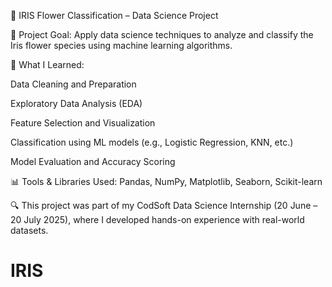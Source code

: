 🌸 IRIS Flower Classification – Data Science Project

📌 Project Goal: Apply data science techniques to analyze and classify the Iris flower species using machine learning algorithms.

🧠 What I Learned:

Data Cleaning and Preparation

Exploratory Data Analysis (EDA)

Feature Selection and Visualization

Classification using ML models (e.g., Logistic Regression, KNN, etc.)

Model Evaluation and Accuracy Scoring


📊 Tools & Libraries Used:
Pandas, NumPy, Matplotlib, Seaborn, Scikit-learn

🔍 This project was part of my CodSoft Data Science Internship (20 June – 20 July 2025), where I developed hands-on experience with real-world datasets.
# IRIS
